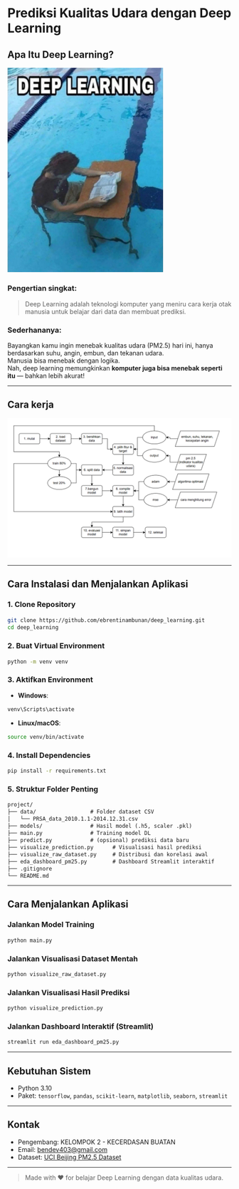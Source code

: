 # Prediksi Kualitas Udara dengan Deep Learning

## Apa Itu Deep Learning?
<img src="./src/assets/img/dl.jpeg" alt="Deep Learning" width="350">

### Pengertian singkat:
> Deep Learning adalah teknologi komputer yang meniru cara kerja otak manusia untuk belajar dari data dan membuat prediksi.

### Sederhananya:
Bayangkan kamu ingin menebak kualitas udara (PM2.5) hari ini, hanya berdasarkan suhu, angin, embun, dan tekanan udara.  
Manusia bisa menebak dengan logika.  
Nah, deep learning memungkinkan **komputer juga bisa menebak seperti itu** — bahkan lebih akurat!

---

## Cara kerja
![Alur Deep Learning](./src/assets/img/uml.png)

---

## Cara Instalasi dan Menjalankan Aplikasi

### 1. Clone Repository
```bash
git clone https://github.com/ebrentinambunan/deep_learning.git
cd deep_learning
```

### 2. Buat Virtual Environment
```bash
python -m venv venv
```

### 3. Aktifkan Environment
- **Windows**:
```bash
venv\Scripts\activate
```
- **Linux/macOS**:
```bash
source venv/bin/activate
```

### 4. Install Dependencies
```bash
pip install -r requirements.txt
```

### 5. Struktur Folder Penting
```
project/
├── data/                 # Folder dataset CSV
│   └── PRSA_data_2010.1.1-2014.12.31.csv
├── models/               # Hasil model (.h5, scaler .pkl)
├── main.py               # Training model DL
├── predict.py            # (opsional) prediksi data baru
├── visualize_prediction.py      # Visualisasi hasil prediksi
├── visualize_raw_dataset.py     # Distribusi dan korelasi awal
├── eda_dashboard_pm25.py        # Dashboard Streamlit interaktif
├── .gitignore
└── README.md
```

---

## Cara Menjalankan Aplikasi

### Jalankan Model Training
```bash
python main.py
```

### Jalankan Visualisasi Dataset Mentah
```bash
python visualize_raw_dataset.py
```

### Jalankan Visualisasi Hasil Prediksi
```bash
python visualize_prediction.py
```

### Jalankan Dashboard Interaktif (Streamlit)
```bash
streamlit run eda_dashboard_pm25.py
```

---

## Kebutuhan Sistem
- Python 3.10
- Paket: `tensorflow`, `pandas`, `scikit-learn`, `matplotlib`, `seaborn`, `streamlit`

---

## Kontak
- Pengembang: KELOMPOK 2 - KECERDASAN BUATAN
- Email: bendev403@gmail.com
- Dataset: [UCI Beijing PM2.5 Dataset](https://archive.ics.uci.edu/dataset/381/beijing+pm2+5+data)

---

> Made with ❤️ for belajar Deep Learning dengan data kualitas udara.
